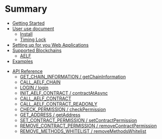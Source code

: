 # Summary

* [Getting Started](GettingStarted/GettingStarted.md)
* [User use document](User/User.md)
  * [Install](User/Step/install.md)
  <!-- * [Create](User/Step/create.md)
  * [Create Keypair](User/Step/keypair.md)
  * [Backup Keypair / Import Keypair](User/Step/backup-import.md)
  * [Backup NightELF](User/Step/backup-nightelf.md)
  * [Delete Keypair / Delete NightELF](User/Step/delete.md)
  * [Permission Manager](User/Step/permission.md)
  * [How to use in Dapp](User/Step/how-to-use.md) -->
  <!-- * [How to confirm the transaction](User/Step/transaction.md) -->
  * [Timing Lock](User/Step/time-lock.md)
* [Setting up for you Web Applications](SettingUpForYou/SettingUpForYou.md)
* [Supported Blockchains](SupportedBlockchains/SupportedBlockchains.md)
  * [AELF](SupportedBlockchains/Chain/AELF.md)
* [Examples](Examples/Examples.md)
<!-- * [Feature & TODO](Feature/Feature.md) -->
* [API Reference](ApiReference/ApiReference.md)
  * [GET_CHAIN_INFORMATION / getChainInformation](ApiReference/Api/getChainInformation.md)
  * [CALL_AELF_CHAIN](ApiReference/Api/callAElfChain.md)
  * [LOGIN / login](ApiReference/Api/login.md)
  * [INIT_AELF_CONTRACT / contractAtAsync](ApiReference/Api/contractAtAsync.md)
  * [CALL_AELF_CONTRACT](ApiReference/Api/callAElfContract.md)
  * [CALL_AELF_CONTRACT_READONLY](ApiReference/Api/callAElfContractReadonly.md)
  * [CHECK_PERMISSION / checkPermission](ApiReference/Api/checkPermission.md)
  * [GET_ADDRESS / getAddress](ApiReference/Api/getAddress.md)
  * [SET_CONTRACT_PERMISSION / setContractPermission](ApiReference/Api/setContractPermission.md)
  * [REMOVE_CONTRACT_PERMISSION / removeContractPermission](ApiReference/Api/removeContractPermission.md)
  * [REMOVE_METHODS_WHITELIST / removeMethodsWhitelist](ApiReference/Api/removeMethodsWhitelist.md)
